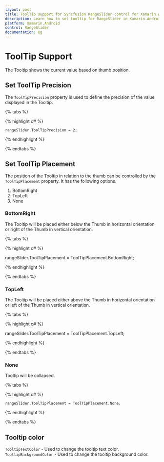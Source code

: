 ```yaml
---
layout: post
title: ToolTip support for Syncfusion RangeSlider control for Xamarin.Android
description: Learn how to set tooltip for RangeSlider in Xamarin.Android
platform: Xamarin.Android
control: RangeSlider
documentation: ug
---
```


# ToolTip Support

The Tooltip shows the current value based on thumb position.

## Set ToolTip Precision

The `ToolTipPrecision` property is used to define the precision of the value displayed in the Tooltip.

{% tabs %}

{% highlight c# %}

	rangeSlider.ToolTipPrecision = 2;
	
{% endhighlight %}

{% endtabs %}

## Set ToolTip Placement

The position of the Tooltip in relation to the thumb can be controlled by the `ToolTipPlacement` property. It has the following options.

1. BottomRight
2. TopLeft
3. None

### BottomRight

The Tooltip will be placed either below the Thumb in horizontal orientation or right of the Thumb in vertical orientation.

{% tabs %}

{% highlight c# %}

rangeSlider.ToolTipPlacement = ToolTipPlacement.BottomRight;
	
{% endhighlight %}

{% endtabs %}

### TopLeft

The Tooltip will be placed either above the Thumb in horizontal orientation or left of the Thumb in vertical orientation.

{% tabs %}

{% highlight c# %}

rangeSlider.ToolTipPlacement = ToolTipPlacement.TopLeft;
	
{% endhighlight %}

{% endtabs %}

### None

Tooltip will be collapsed.

{% tabs %}

{% highlight c# %}

	rangeSlider.ToolTipPlacement = ToolTipPlacement.None;
	
{% endhighlight %}

{% endtabs %}

## Tooltip color

`TooltipTextColor` - Used to change the tooltip text color.
`TooltipBackgroundColor` - Used to change the tooltip background color.


